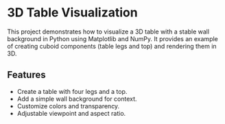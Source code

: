 # 3D Table Visualization

This project demonstrates how to visualize a 3D table with a stable wall background in Python using Matplotlib and NumPy. It provides an example of creating cuboid components (table legs and top) and rendering them in 3D.

## Features
- Create a table with four legs and a top.
- Add a simple wall background for context.
- Customize colors and transparency.
- Adjustable viewpoint and aspect ratio.

